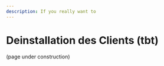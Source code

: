 ```yaml
---
description: If you really want to
---
```


# Deinstallation des Clients \(tbt\)

\(page under construction\)


